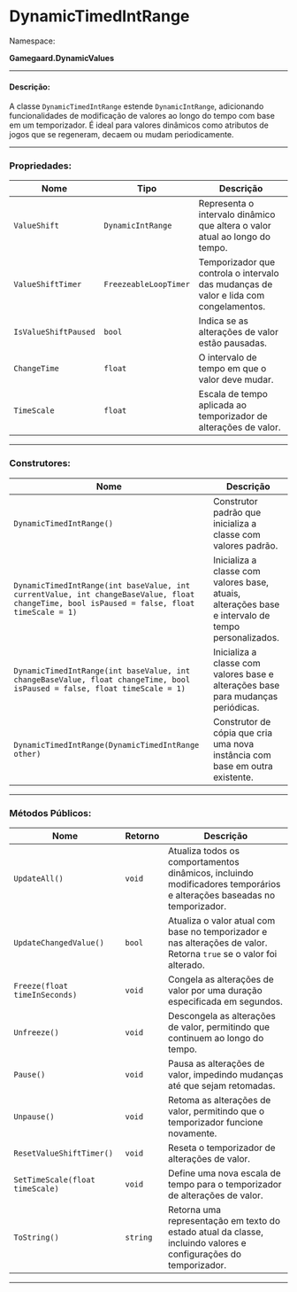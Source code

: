 # DynamicTimedIntRange

Namespace:

**Gamegaard.DynamicValues**

***

#### Descrição:

A classe `DynamicTimedIntRange` estende `DynamicIntRange`, adicionando funcionalidades de modificação de valores ao longo do tempo com base em um temporizador. É ideal para valores dinâmicos como atributos de jogos que se regeneram, decaem ou mudam periodicamente.

***

### Propriedades:

| Nome                 | Tipo                  | Descrição                                                                             |
| -------------------- | --------------------- | ------------------------------------------------------------------------------------- |
| `ValueShift`         | `DynamicIntRange`     | Representa o intervalo dinâmico que altera o valor atual ao longo do tempo.           |
| `ValueShiftTimer`    | `FreezeableLoopTimer` | Temporizador que controla o intervalo das mudanças de valor e lida com congelamentos. |
| `IsValueShiftPaused` | `bool`                | Indica se as alterações de valor estão pausadas.                                      |
| `ChangeTime`         | `float`               | O intervalo de tempo em que o valor deve mudar.                                       |
| `TimeScale`          | `float`               | Escala de tempo aplicada ao temporizador de alterações de valor.                      |

***

### Construtores:

| Nome                                                                                                                                       | Descrição                                                                                          |
| ------------------------------------------------------------------------------------------------------------------------------------------ | -------------------------------------------------------------------------------------------------- |
| `DynamicTimedIntRange()`                                                                                                                   | Construtor padrão que inicializa a classe com valores padrão.                                      |
| `DynamicTimedIntRange(int baseValue, int currentValue, int changeBaseValue, float changeTime, bool isPaused = false, float timeScale = 1)` | Inicializa a classe com valores base, atuais, alterações base e intervalo de tempo personalizados. |
| `DynamicTimedIntRange(int baseValue, int changeBaseValue, float changeTime, bool isPaused = false, float timeScale = 1)`                   | Inicializa a classe com valores base e alterações base para mudanças periódicas.                   |
| `DynamicTimedIntRange(DynamicTimedIntRange other)`                                                                                         | Construtor de cópia que cria uma nova instância com base em outra existente.                       |

***

### Métodos Públicos:

| Nome                            | Retorno  | Descrição                                                                                                              |
| ------------------------------- | -------- | ---------------------------------------------------------------------------------------------------------------------- |
| `UpdateAll()`                   | `void`   | Atualiza todos os comportamentos dinâmicos, incluindo modificadores temporários e alterações baseadas no temporizador. |
| `UpdateChangedValue()`          | `bool`   | Atualiza o valor atual com base no temporizador e nas alterações de valor. Retorna `true` se o valor foi alterado.     |
| `Freeze(float timeInSeconds)`   | `void`   | Congela as alterações de valor por uma duração especificada em segundos.                                               |
| `Unfreeze()`                    | `void`   | Descongela as alterações de valor, permitindo que continuem ao longo do tempo.                                         |
| `Pause()`                       | `void`   | Pausa as alterações de valor, impedindo mudanças até que sejam retomadas.                                              |
| `Unpause()`                     | `void`   | Retoma as alterações de valor, permitindo que o temporizador funcione novamente.                                       |
| `ResetValueShiftTimer()`        | `void`   | Reseta o temporizador de alterações de valor.                                                                          |
| `SetTimeScale(float timeScale)` | `void`   | Define uma nova escala de tempo para o temporizador de alterações de valor.                                            |
| `ToString()`                    | `string` | Retorna uma representação em texto do estado atual da classe, incluindo valores e configurações do temporizador.       |

***
